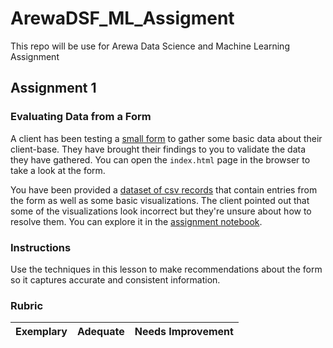# ArewaDSF_ML_Assigment
This repo will be use for Arewa Data Science and Machine Learning Assignment

## Assignment 1
### Evaluating Data from a Form

A client has been testing a [small form](index.html) to gather some basic data about their client-base. They have brought their findings to you to validate the data they have gathered. You can open the `index.html` page in the browser to take a look at the form.

You have been provided a [dataset of csv records](../../data/form.csv) that contain entries from the form as well as some basic visualizations. The client pointed out that some of the visualizations look incorrect but they're unsure about how to resolve them. You can explore it in the [assignment notebook](assignment.ipynb).

### Instructions

Use the techniques in this lesson to make recommendations about the form so it captures accurate and consistent information. 

### Rubric

Exemplary | Adequate | Needs Improvement
--- | --- | -- |